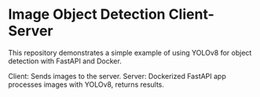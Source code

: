 # Image Object Detection Client-Server

This repository demonstrates a simple example of using YOLOv8 for object detection with FastAPI and Docker.

Client: Sends images to the server.
Server: Dockerized FastAPI app processes images with YOLOv8, returns results.